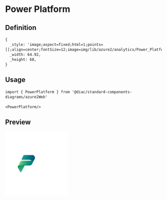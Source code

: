 # Power Platform

## Definition

```
{
  _style: 'image;aspect=fixed;html=1;points=[];align=center;fontSize=12;image=img/lib/azure2/analytics/Power_Platform.svg;strokeColor=none;',
  _width: 64.92,
  _height: 68,
}
```

## Usage

```
import { PowerPlatform } from '@diac/standard-components-diagrams/azure2Web'

<PowerPlatform/>
```

## Preview

<img src="./power-platform.png" width="200"/>
